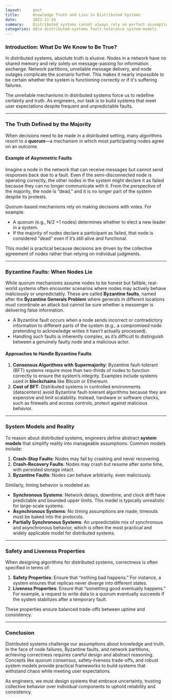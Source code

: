 ```yaml
---
layout:     post    
title:      Knowledge Truth and Lies in Distributed Systems    
date:       2022-11-24    
summary:    Distributed systems cannot always rely on perfect assumptions; explore the philosophical nuances of truth, majority decisions, Byzantine faults, and practical system models.    
categories: ddia distributed-systems fault-tolerance system-models
---
```


### **Introduction: What Do We Know to Be True?**

In distributed systems, absolute truth is elusive. Nodes in a network have no shared memory and rely solely on message-passing for information exchange. Network partitions, unreliable message delivery, and node outages complicate the scenario further. This makes it nearly impossible to be certain whether the system is functioning correctly or if it's suffering failures.

The unreliable mechanisms in distributed systems force us to redefine certainty and truth. As engineers, our task is to build systems that meet user expectations despite frequent and unpredictable faults.
  
---  

### **The Truth Defined by the Majority**

When decisions need to be made in a distributed setting, many algorithms resort to a **quorum**—a mechanism in which most participating nodes agree on an outcome.

#### **Example of Asymmetric Faults**
Imagine a node in the network that can receive messages but cannot send responses back due to a fault. Even if the semi-disconnected node is operating correctly, the other nodes in the system might declare it as failed because they can no longer communicate with it. From the perspective of the majority, the node is “dead,” and it is no longer part of the system despite its protests.

Quorum-based mechanisms rely on making decisions with votes. For example:
- A quorum (e.g., N/2 +1 nodes) determines whether to elect a new leader in a system.
- If the majority of nodes declare a participant as failed, that node is considered "dead" even if it’s still alive and functional.

This model is practical because decisions are driven by the collective agreement of nodes rather than relying on individual judgments.
  
---  

### **Byzantine Faults: When Nodes Lie**

While quorum mechanisms assume nodes to be honest but fallible, real-world systems often encounter scenarios where nodes may actively behave maliciously or unpredictably. These are called **Byzantine faults**, named after the **Byzantine Generals Problem** where generals in different locations must coordinate an attack but cannot be sure whether a messenger is delivering false information.

- A Byzantine fault occurs when a node sends incorrect or contradictory information to different parts of the system (e.g., a compromised node pretending to acknowledge writes it hasn’t actually processed).
- Handling such faults is inherently complex, as it’s difficult to distinguish between a genuinely faulty node and a malicious actor.

#### **Approaches to Handle Byzantine Faults**
1. **Consensus Algorithms with Supermajority**: Byzantine fault-tolerant (BFT) systems require more than two-thirds of nodes to function correctly to ensure the system’s integrity. Examples include systems used in **blockchains** like Bitcoin or Ethereum.
2. **Cost of BFT**: Distributed systems in controlled environments (datacenters) avoid Byzantine fault-tolerant algorithms because they are expensive and limit scalability. Instead, hardware or software checks, such as firewalls and access controls, protect against malicious behavior.

---  

### **System Models and Reality**

To reason about distributed systems, engineers define abstract **system models** that simplify reality into manageable assumptions. Common models include:
1. **Crash-Stop Faults**: Nodes may fail by crashing and never recovering.
2. **Crash-Recovery Faults**: Nodes may crash but resume after some time, with persisted storage intact.
3. **Byzantine Faults**: Nodes can behave arbitrarily, even maliciously.

Similarly, timing behavior is modeled as:
- **Synchronous Systems**: Network delays, downtime, and clock drift have predictable and bounded upper limits. This model is typically unrealistic for large-scale systems.
- **Asynchronous Systems**: No timing assumptions are made; timeouts must be baked into the protocols.
- **Partially Synchronous Systems**: An unpredictable mix of synchronous and asynchronous behavior, which is often the most practical and widely applicable model for distributed systems.

---  

### **Safety and Liveness Properties**

When designing algorithms for distributed systems, correctness is often specified in terms of:
1. **Safety Properties**: Ensure that “nothing bad happens.” For instance, a system ensures that replicas never diverge into different states.
2. **Liveness Properties**: Ensure that “something good eventually happens.” For example, a request to write data to a quorum eventually succeeds if the system stabilizes after a temporary fault.

These properties ensure balanced trade-offs between uptime and consistency.
   
---  

### **Conclusion**

Distributed systems challenge our assumptions about knowledge and truth. In the face of node failures, Byzantine faults, and network partitions, achieving correctness requires careful design and abstract reasoning. Concepts like quorum consensus, safety-liveness trade-offs, and robust system models provide practical frameworks to build systems that withstand chaos while meeting user expectations.

As engineers, we must design systems that embrace uncertainty, trusting collective behavior over individual components to uphold reliability and consistency.  